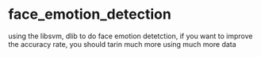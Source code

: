 # face_emotion_detection
using the libsvm, dlib to do face emotion detetction, if you want to improve the accuracy rate, you should tarin much more using much more data
